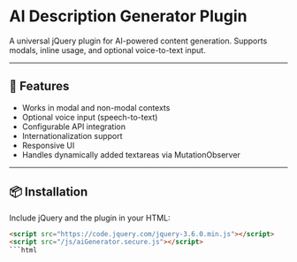 # AI Description Generator Plugin

A universal jQuery plugin for AI-powered content generation. Supports modals, inline usage, and optional voice-to-text input.

---

## 🚀 Features

- Works in modal and non-modal contexts
- Optional voice input (speech-to-text)
- Configurable API integration
- Internationalization support
- Responsive UI
- Handles dynamically added textareas via MutationObserver

---

## 📦 Installation

Include jQuery and the plugin in your HTML:

```html
<script src="https://code.jquery.com/jquery-3.6.0.min.js"></script>
<script src="/js/aiGenerator.secure.js"></script>
```html
